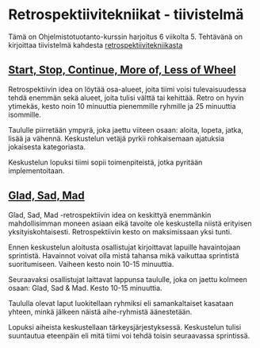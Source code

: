 # Retrospektiivitekniikat - tiivistelmä

Tämä on Ohjelmistotuotanto-kurssin harjoitus 6 viikolta 5. Tehtävänä on kirjoittaa tiivistelmä kahdesta [retrospektiivitekniikasta](http://retrospectivewiki.org/index.php?title=Retrospective_Plans)

## [Start, Stop, Continue, More of, Less of Wheel](http://retrospectivewiki.org/index.php?title=Start,_Stop,_Continue,_More_of,_Less_of_Wheel)

Retrospektiivin idea on löytää osa-alueet, joita tiimi voisi tulevaisuudessa tehdä enemmän sekä alueet, joita tulisi välttä tai kehittää. Retro on hyvin ytimekäs, kesto noin 10 minuuttia pienemmille ryhmille ja 25 minuuttia isommille.

Taululle piirretään ympyrä, joka jaettu viiteen osaan: aloita, lopeta, jatka, lisää ja vähennä. Keskustelun vetäjä pyrkii rohkaisemaan ajatuksia jokaisesta kategoriasta. 

Keskustelun lopuksi tiimi sopii toimenpiteistä, jotka pyritään implementoitaan.


## [Glad, Sad, Mad](http://retrospectivewiki.org/index.php?title=Glad,_Sad,_Mad)

Glad, Sad, Mad -retrospektiivin idea on keskittyä enemmänkin mahdollisimman moneen asiaan eikä tavoite ole keskustella niistä erityisen yksityiskohtaisesti. Retrospektiivin kesto on maksimissaan yksi tunti. 

Ennen keskustelun aloitusta osallistujat kirjoittavat lapuille havaintojaan sprintistä. Havainnot voivat olla mistä tahansa mikä vaikuttaa sprintistä suoritumiseen. Vaiheen kesto noin 10-15 minuuttia.

Seuraavaksi osallistujat laittavat lappunsa taululle, joka on jaettu kolmeen osaan: Glad, Sad & Mad. Kesto 10-15 minuuttia.

Taululla olevat laput luokitellaan ryhmiksi eli samankaltaiset kasataan yhteen, minkä jälkeen näistä aihe-ryhmistä äänestetään. 

Lopuksi aiheista keskustellaan tärkeysjärjestyksessä. Keskustelun tulisi suuntautua eteenpäin eli mitä tiimi voi tehdä toisin seuraavassa sprintissä.